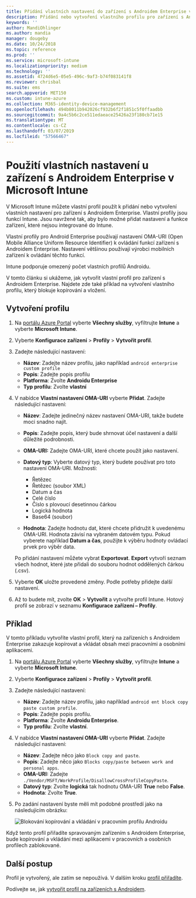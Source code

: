 ```yaml
---
title: Přidání vlastních nastavení do zařízení s Androidem Enterprise v Microsoft Intune – Azure | Microsoft Docs
description: Přidání nebo vytvoření vlastního profilu pro zařízení s Androidem Enterprise v Microsoft Intune
keywords: ''
author: MandiOhlinger
ms.author: mandia
manager: dougeby
ms.date: 10/24/2018
ms.topic: reference
ms.prod: ''
ms.service: microsoft-intune
ms.localizationpriority: medium
ms.technology: ''
ms.assetid: 4724d6e5-05e5-496c-9af3-b74f083141f8
ms.reviewer: chrisbal
ms.suite: ems
search.appverid: MET150
ms.custom: intune-azure
ms.collection: M365-identity-device-management
ms.openlocfilehash: 494b8011b942026cf932b6f2f1851c5f0ffaadbb
ms.sourcegitcommit: 9a4c5b6c2ce511edaeace25426a23f180cb71e15
ms.translationtype: MT
ms.contentlocale: cs-CZ
ms.lasthandoff: 03/07/2019
ms.locfileid: "57566467"
---
```

# <a name="use-custom-settings-for-android-enterprise-devices-in-microsoft-intune"></a>Použití vlastních nastavení u zařízení s Androidem Enterprise v Microsoft Intune

V Microsoft Intune můžete vlastní profil použít k přidání nebo vytvoření vlastních nastavení pro zařízení s Androidem Enterprise. Vlastní profily jsou funkcí Intune. Jsou navržené tak, aby bylo možné přidat nastavení a funkce zařízení, které nejsou integrované do Intune.

Vlastní profily pro Android Enterprise používají nastavení OMA-URI (Open Mobile Alliance Uniform Resource Identifier) k ovládání funkcí zařízení s Androidem Enterprise. Nastavení většinou používají výrobci mobilních zařízení k ovládání těchto funkcí.

Intune podporuje omezený počet vlastních profilů Androidu.

V tomto článku si ukážeme, jak vytvořit vlastní profil pro zařízení s Androidem Enterprise. Najdete zde také příklad na vytvoření vlastního profilu, který blokuje kopírování a vložení.

## <a name="create-the-profile"></a>Vytvoření profilu

1. Na [portálu Azure Portal](https://portal.azure.com) vyberte **Všechny služby**, vyfiltrujte **Intune** a vyberte **Microsoft Intune**.
2. Vyberte **Konfigurace zařízení** > **Profily** > **Vytvořit profil**.
3. Zadejte následující nastavení:

    - **Název**: Zadejte název profilu, jako například `android enterprise custom profile`
    - **Popis**: Zadejte popis profilu
    - **Platforma**: Zvolte **Androidu Enterprise**
    - **Typ profilu**: Zvolte **vlastní**

4. V nabídce **Vlastní nastavení OMA-URI** vyberte **Přidat**. Zadejte následující nastavení:

    - **Název**: Zadejte jedinečný název nastavení OMA-URI, takže budete moci snadno najít.
    - **Popis**: Zadejte popis, který bude shrnovat účel nastavení a další důležité podrobnosti.
    - **OMA-URI:** Zadejte OMA-URI, které chcete použít jako nastavení.
    - **Datový typ**: Vyberte datový typ, který budete používat pro toto nastavení OMA-URI. Možnosti:

      - Řetězec
      - Řetězec (soubor XML)
      - Datum a čas
      - Celé číslo
      - Číslo s plovoucí desetinnou čárkou
      - Logická hodnota
      - Base64 (soubor)

    - **Hodnota**: Zadejte hodnotu dat, které chcete přidružit k uvedenému OMA-URI. Hodnota závisí na vybraném datovém typu. Pokud vyberete například **Datum a čas**, použijte k výběru hodnoty ovládací prvek pro výběr data.

    Po přidání nastavení můžete vybrat **Exportovat**. **Export** vytvoří seznam všech hodnot, které jste přidali do souboru hodnot oddělených čárkou (.csv).

5. Vyberte **OK** uložte provedené změny. Podle potřeby přidejte další nastavení.
6. Až to budete mít, zvolte **OK** > **Vytvořit** a vytvořte profil Intune. Hotový profil se zobrazí v seznamu **Konfigurace zařízení – Profily**.

## <a name="example"></a>Příklad

V tomto příkladu vytvoříte vlastní profil, který na zařízeních s Androidem Enterprise zakazuje kopírovat a vkládat obsah mezi pracovními a osobními aplikacemi.

1. Na [portálu Azure Portal](https://portal.azure.com) vyberte **Všechny služby**, vyfiltrujte **Intune** a vyberte **Microsoft Intune**.
2. Vyberte **Konfigurace zařízení** > **Profily** > **Vytvořit profil**.
3. Zadejte následující nastavení:

    - **Název**: Zadejte název profilu, jako například `android ent block copy paste custom profile`.
    - **Popis**: Zadejte popis profilu.
    - **Platforma**: Zvolte **Androidu Enterprise**.
    - **Typ profilu**: Zvolte **vlastní**.

4. V nabídce **Vlastní nastavení OMA-URI** vyberte **Přidat**. Zadejte následující nastavení:

    - **Název**: Zadejte něco jako `Block copy and paste`.
    - **Popis**: Zadejte něco jako `Blocks copy/paste between work and personal apps`.
    - **OMA-URI:** Zadejte `./Vendor/MSFT/WorkProfile/DisallowCrossProfileCopyPaste`.
    - **Datový typ**: Zvolte **logická** tak hodnotu OMA-URI **True** nebo **False**.
    - **Hodnota**: Zvolte **True**.

5. Po zadání nastavení byste měli mít podobné prostředí jako na následujícím obrázku:

    ![Blokování kopírování a vkládání v pracovním profilu Androidu](./media/custom-policy-afw-copy-paste.png)

Když tento profil přiřadíte spravovaným zařízením s Androidem Enterprise, bude kopírování a vkládání mezi aplikacemi v pracovních a osobních profilech zablokované.

## <a name="next-steps"></a>Další postup

Profil je vytvořený, ale zatím se nepoužívá. V dalším kroku [profil přiřadíte](device-profile-assign.md).

Podívejte se, jak [vytvořit profil na zařízeních s Androidem](custom-settings-android.md).
